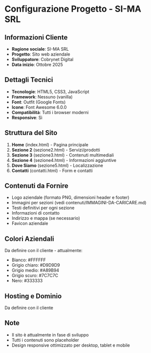 # Configurazione Progetto - SI-MA SRL

## Informazioni Cliente
- **Ragione sociale**: SI-MA SRL
- **Progetto**: Sito web aziendale
- **Sviluppatore**: Cobrynet Digital
- **Data inizio**: Ottobre 2025

## Dettagli Tecnici
- **Tecnologie**: HTML5, CSS3, JavaScript
- **Framework**: Nessuno (vanilla)
- **Font**: Outfit (Google Fonts)
- **Icone**: Font Awesome 6.0.0
- **Compatibilità**: Tutti i browser moderni
- **Responsive**: Sì

## Struttura del Sito
1. **Home** (index.html) - Pagina principale
2. **Sezione 2** (sezione2.html) - Servizi/prodotti
3. **Sezione 3** (sezione3.html) - Contenuti multimediali
4. **Sezione 4** (sezione4.html) - Informazioni aggiuntive
5. **Dove Siamo** (sezione5.html) - Localizzazione
6. **Contatti** (contatti.html) - Form e contatti

## Contenuti da Fornire
- Logo aziendale (formato PNG, dimensioni header e footer)
- Immagini per sezioni (vedi contenuti/IMMAGINI-DA-CARICARE.md)
- Testi definitivi per ogni sezione
- Informazioni di contatto
- Indirizzo e mappa (se necessario)
- Favicon aziendale

## Colori Aziendali
Da definire con il cliente - attualmente:
- Bianco: #FFFFFF
- Grigio chiaro: #D9D9D9  
- Grigio medio: #A89B94
- Grigio scuro: #7C7C7C
- Nero: #333333

## Hosting e Dominio
Da definire con il cliente

## Note
- Il sito è attualmente in fase di sviluppo
- Tutti i contenuti sono placeholder
- Design responsive ottimizzato per desktop, tablet e mobile